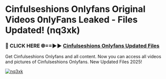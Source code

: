 # Cinfulseshions Onlyfans Original Videos 0nlyFans Leaked - Files Updated! (nq3xk)

<h3>🔴 CLICK HERE 🌐==►► <a href="https://tinyurl.com/ehrbuxhb" rel="nofollow">Cinfulseshions Onlyfans Updated Files</a></h3>

Get Cinfulseshions Onlyfans and all content. Now you can access all videos and pictures of Cinfulseshions Onlyfans. New Updated Files 2025!

[![nq3xk](https://i.imgur.com/lVYEuWS.gif)](https://tinyurl.com/ehrbuxhb)

